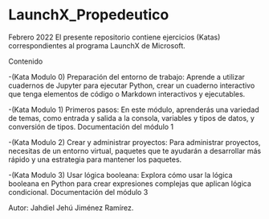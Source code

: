 # LaunchX_Propedeutico
Febrero 2022
El presente repositorio contiene ejercicios (Katas) correspondientes al programa LaunchX de Microsoft.

Contenido

-(Kata Modulo 0) Preparación del entorno de trabajo: Aprende a utilizar cuadernos de Jupyter para ejecutar Python, crear un cuaderno interactivo que tenga elementos de código o Markdown interactivos y ejecutables.

-(Kata Modulo 1) Primeros pasos: En este módulo, aprenderás una variedad de temas, como entrada y salida a la consola, variables y tipos de datos, y conversión de tipos.	Documentación del módulo 1

-(Kata Modulo 2)  Crear y administrar proyectos: Para administrar proyectos, necesitas de un entorno virtual, paquetes que te ayudarán a desarrollar más rápido y una estrategia para mantener los paquetes.	

-(Kata Modulo 3) Usar lógica booleana: Explora cómo usar la lógica booleana en Python para crear expresiones complejas que aplican lógica condicional.	Documentación del módulo 3



Autor: Jahdiel Jehú Jiménez Ramírez.
